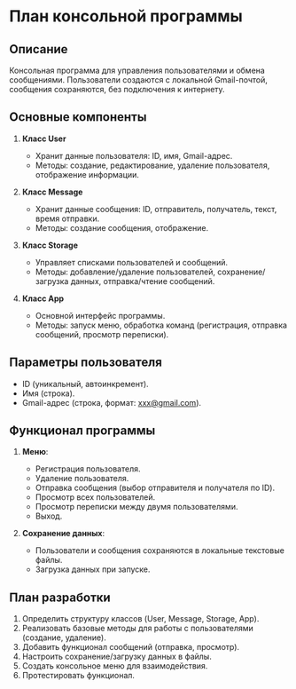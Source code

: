 

# План консольной программы

## Описание
Консольная программа для управления пользователями и обмена сообщениями. Пользователи создаются с локальной Gmail-почтой, сообщения сохраняются, без подключения к интернету.

## Основные компоненты
1. **Класс User**  
   - Хранит данные пользователя: ID, имя, Gmail-адрес.  
   - Методы: создание, редактирование, удаление пользователя, отображение информации.

2. **Класс Message**  
   - Хранит данные сообщения: ID, отправитель, получатель, текст, время отправки.  
   - Методы: создание сообщения, отображение.

3. **Класс Storage**  
   - Управляет списками пользователей и сообщений.  
   - Методы: добавление/удаление пользователей, сохранение/загрузка данных, отправка/чтение сообщений.

4. **Класс App**  
   - Основной интерфейс программы.  
   - Методы: запуск меню, обработка команд (регистрация, отправка сообщений, просмотр переписки).

## Параметры пользователя
- ID (уникальный, автоинкремент).  
- Имя (строка).  
- Gmail-адрес (строка, формат: xxx@gmail.com).  

## Функционал программы
1. **Меню**:
   - Регистрация пользователя.
   - Удаление пользователя.
   - Отправка сообщения (выбор отправителя и получателя по ID).
   - Просмотр всех пользователей.
   - Просмотр переписки между двумя пользователями.
   - Выход.

2. **Сохранение данных**:
   - Пользователи и сообщения сохраняются в локальные текстовые файлы.
   - Загрузка данных при запуске.

## План разработки
1. Определить структуру классов (User, Message, Storage, App).
2. Реализовать базовые методы для работы с пользователями (создание, удаление).
3. Добавить функционал сообщений (отправка, просмотр).
4. Настроить сохранение/загрузку данных в файлы.
5. Создать консольное меню для взаимодействия.
6. Протестировать функционал.

